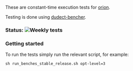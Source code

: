 These are constant-time execution tests for [orion](https://github.com/brycx/orion).

Testing is done using [dudect-bencher](https://github.com/rozbb/dudect-bencher).

### Status: ![Weekly tests](https://github.com/brycx/orion-dudect/workflows/Weekly%20tests/badge.svg)


### Getting started

To run the tests simply run the relevant script, for example:
```
sh run_benches_stable_release.sh opt-level=3
```